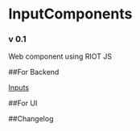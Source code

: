 # InputComponents
### v 0.1
Web component using RIOT JS 

##For Backend

[Inputs](https://github.com/ThunderID/ThunderComponents/blob/master/Contracts/Backend/Inputs.mdown)

##For UI

##Changelog
